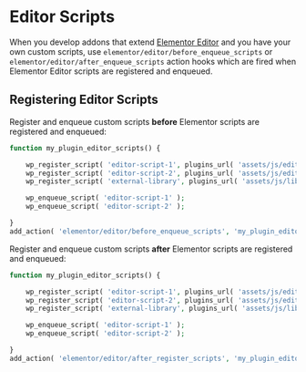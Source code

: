 # Editor Scripts

When you develop addons that extend [Elementor Editor](/editor/) and you have your own custom scripts, use `elementor/editor/before_enqueue_scripts` or `elementor/editor/after_enqueue_scripts` action hooks which are fired when Elementor Editor scripts are registered and enqueued.

## Registering Editor Scripts

Register and enqueue custom scripts **before** Elementor scripts are registered and enqueued:

```php {11}
function my_plugin_editor_scripts() {

	wp_register_script( 'editor-script-1', plugins_url( 'assets/js/editor-script-1.js', __FILE__ ) );
	wp_register_script( 'editor-script-2', plugins_url( 'assets/js/editor-script-2.js', __FILE__ ), [ 'external-library' ] );
	wp_register_script( 'external-library', plugins_url( 'assets/js/libs/external-library.js', __FILE__ ) );

	wp_enqueue_script( 'editor-script-1' );
	wp_enqueue_script( 'editor-script-2' );

}
add_action( 'elementor/editor/before_enqueue_scripts', 'my_plugin_editor_scripts' );
```

Register and enqueue custom scripts **after** Elementor scripts are registered and enqueued:

```php {11}
function my_plugin_editor_scripts() {

	wp_register_script( 'editor-script-1', plugins_url( 'assets/js/editor-script-1.js', __FILE__ ) );
	wp_register_script( 'editor-script-2', plugins_url( 'assets/js/editor-script-2.js', __FILE__ ), [ 'external-library' ] );
	wp_register_script( 'external-library', plugins_url( 'assets/js/libs/external-library.js', __FILE__ ) );

	wp_enqueue_script( 'editor-script-1' );
	wp_enqueue_script( 'editor-script-2' );

}
add_action( 'elementor/editor/after_register_scripts', 'my_plugin_editor_scripts' );
```
